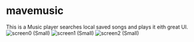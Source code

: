 # mavemusic
This is a Music player searches local saved songs and plays it eith great UI.<br>
![screen0 (Small)](https://user-images.githubusercontent.com/90179632/217827051-3932290e-7ab3-440f-93aa-51c98cb80b3a.jpeg)
![screen1 (Small)](https://user-images.githubusercontent.com/90179632/217827065-1559a0d6-ee09-4ced-bff0-8443ea30c96d.jpeg)
![screen2 (Small)](https://user-images.githubusercontent.com/90179632/217827075-f35cdbf4-fd7f-4a58-9b51-11412f42df64.jpeg)
